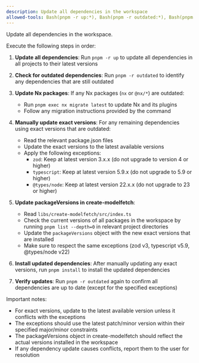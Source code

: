 ```yaml
---
description: Update all dependencies in the workspace
allowed-tools: Bash(pnpm -r up:*), Bash(pnpm -r outdated:*), Bash(pnpm list:*), Bash(pnpm view:*), Bash(pnpm exec nx migrate:*), MultiEdit(**/package.json), Edit(**/package.json), Edit(libs/create-modelfetch/src/index.ts)
---
```


Update all dependencies in the workspace.

Execute the following steps in order:

1. **Update all dependencies**: Run `pnpm -r up` to update all dependencies in all projects to their latest versions

2. **Check for outdated dependencies**: Run `pnpm -r outdated` to identify any dependencies that are still outdated

3. **Update Nx packages**: If any Nx packages (`nx` or `@nx/*`) are outdated:
   - Run `pnpm exec nx migrate latest` to update Nx and its plugins
   - Follow any migration instructions provided by the command

4. **Manually update exact versions**: For any remaining dependencies using exact versions that are outdated:
   - Read the relevant package.json files
   - Update the exact versions to the latest available versions
   - Apply the following exceptions:
     - `zod`: Keep at latest version 3.x.x (do not upgrade to version 4 or higher)
     - `typescript`: Keep at latest version 5.9.x (do not upgrade to 5.9 or higher)
     - `@types/node`: Keep at latest version 22.x.x (do not upgrade to 23 or higher)

5. **Update packageVersions in create-modelfetch**:
   - Read `libs/create-modelfetch/src/index.ts`
   - Check the current versions of all packages in the workspace by running `pnpm list --depth=0` in relevant project directories
   - Update the `packageVersions` object with the new exact versions that are installed
   - Make sure to respect the same exceptions (zod v3, typescript v5.9, @types/node v22)

6. **Install updated dependencies**: After manually updating any exact versions, run `pnpm install` to install the updated dependencies

7. **Verify updates**: Run `pnpm -r outdated` again to confirm all dependencies are up to date (except for the specified exceptions)

Important notes:
- For exact versions, update to the latest available version unless it conflicts with the exceptions
- The exceptions should use the latest patch/minor version within their specified major/minor constraints
- The packageVersions object in create-modelfetch should reflect the actual versions installed in the workspace
- If any dependency update causes conflicts, report them to the user for resolution
